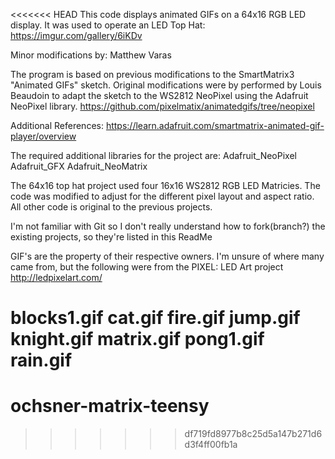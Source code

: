 <<<<<<< HEAD
This code displays animated GIFs on a 64x16 RGB LED display. 
It was used to operate an LED Top Hat: https://imgur.com/gallery/6iKDv 

Minor modifications by: Matthew Varas

The program is based on previous modifications to the SmartMatrix3 "Animated GIFs" sketch.
Original modifications were by performed by Louis Beaudoin to adapt the sketch to the 
WS2812 NeoPixel using the Adafruit NeoPixel library. https://github.com/pixelmatix/animatedgifs/tree/neopixel 

Additional References: https://learn.adafruit.com/smartmatrix-animated-gif-player/overview 

The required additional libraries for the project are: 
    Adafruit_NeoPixel
    Adafruit_GFX
    Adafruit_NeoMatrix
 
 
The 64x16 top hat project used four 16x16 WS2812 RGB LED Matricies. The code was modified
to adjust for the different pixel layout and aspect ratio. All other code is original to 
the previous projects.

I'm not familiar with Git so I don't really understand how to fork(branch?) the existing projects, so they're listed in this ReadMe

GIF's are the property of their respective owners. I'm unsure of where many came from, but the following were from the PIXEL: LED Art project
 http://ledpixelart.com/

blocks1.gif
cat.gif
fire.gif
jump.gif
knight.gif
matrix.gif
pong1.gif
rain.gif
=======
# ochsner-matrix-teensy
>>>>>>> df719fd8977b8c25d5a147b271d6d3f4ff00fb1a
